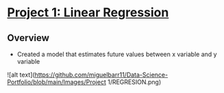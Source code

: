 # [Project 1: Linear Regression](https://miguelbarr11.github.io/Data-Science-Portfolio/)

## Overview
* Created a model that estimates future values between x variable and y variable 

![alt text](https://github.com/miguelbarr11/Data-Science-Portfolio/blob/main/Images/Project 1/REGRESION.png)


